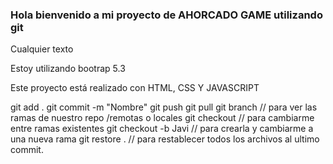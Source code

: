 ### Hola bienvenido a mi proyecto de AHORCADO GAME utilizando git #### 

Cualquier texto

Estoy utilizando bootrap 5.3

Este proyecto está realizado con HTML, CSS Y JAVASCRIPT

git add . 
git commit -m "Nombre" 
git push
git pull
git branch // para ver las ramas de nuestro repo /remotas o locales
git checkout // para cambiarme entre ramas existentes
git checkout -b Javi // para crearla y cambiarme a una nueva rama
git restore . // para restablecer todos los archivos al ultimo commit.